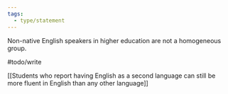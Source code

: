 ```yaml
---
tags: 
  - type/statement
---
```

Non-native English speakers in higher education are not a homogeneous group.

#todo/write 

[[Students who report having English as a second language can still be more fluent in English than any other language]]